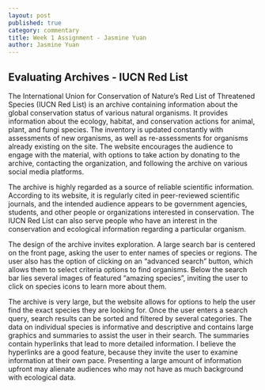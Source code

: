 ```yaml
---
layout: post
published: true
category: commentary
title: Week 1 Assignment - Jasmine Yuan
author: Jasmine Yuan
---
```

## Evaluating Archives - IUCN Red List


The International Union for Conservation of Nature’s Red List of Threatened Species (IUCN Red List) is an archive containing information about the global conservation status of various natural organisms. It provides information about the ecology, habitat, and conservation actions for animal, plant, and fungi species. The inventory is updated constantly with assessments of new organisms, as well as re-assessments for organisms already existing on the site. The website encourages the audience to engage with the material, with options to take action by donating to the archive, contacting the organization, and following the archive on various social media platforms.

The archive is highly regarded as a source of reliable scientific information. According to its website, it is regularly cited in peer-reviewed scientific journals, and the intended audience appears to be government agencies, students, and other people or organizations interested in conservation. The IUCN Red List can also serve people who have an interest in the conservation and ecological information regarding a particular organism. 

The design of the archive invites exploration. A large search bar is centered on the front page, asking the user to enter names of species or regions. The user also has the option of clicking on an “advanced search” button, which allows them to select criteria options to find organisms. Below the search bar lies several images of featured “amazing species”, inviting the user to click on species icons to learn more about them. 

The archive is very large, but the website allows for options to help the user find the exact species they are looking for. Once the user enters a search query, search results can be sorted and filtered by several categories. The data on individual species is informative and descriptive and contains large graphics and summaries to assist the user in their search. The summaries contain hyperlinks that lead to more detailed information. I believe the hyperlinks are a good feature, because they invite the user to examine information at their own pace. Presenting a large amount of information upfront may alienate audiences who may not have as much background with ecological data. 


